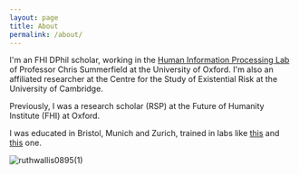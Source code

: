 ```yaml
---
layout: page
title: About
permalink: /about/
---
```


I'm an FHI DPhil scholar, working in the [Human Information Processing Lab](https://humaninformationprocessing.com/) of Professor Chris Summerfield at the University of Oxford. I'm also an affiliated researcher at the Centre for the Study of Existential Risk at the University of Cambridge.

Previously, I was a research scholar (RSP) at the Future of Humanity Institute (FHI) at Oxford. 

I was educated in Bristol, Munich and Zurich, trained in labs like [this](https://www.ini.uzh.ch/en/research/groups/zfinch.html) and [this](https://cogneuro.bio.lmu.de/) one. 

![ruthwallis0895(1)](https://user-images.githubusercontent.com/86908811/142255181-b14e9de3-8d6f-4c91-9f0f-76bd19718395.jpg)
